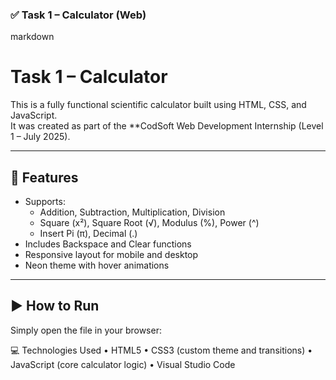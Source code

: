 

### ✅ Task 1 – Calculator (Web)

markdown
# Task 1 – Calculator

This is a fully functional scientific calculator built using HTML, CSS, and JavaScript.  
It was created as part of the **CodSoft Web Development Internship (Level 1 – July 2025).

---

## 🔧 Features

- Supports:
  - Addition, Subtraction, Multiplication, Division
  - Square (x²), Square Root (√), Modulus (%), Power (^)
  - Insert Pi (π), Decimal (.)
- Includes Backspace and Clear functions
- Responsive layout for mobile and desktop
- Neon theme with hover animations

---

## ▶ How to Run

Simply open the file in your browser:


💻 Technologies Used
	•	HTML5
	•	CSS3 (custom theme and transitions)
	•	JavaScript (core calculator logic)
	•	Visual Studio Code
